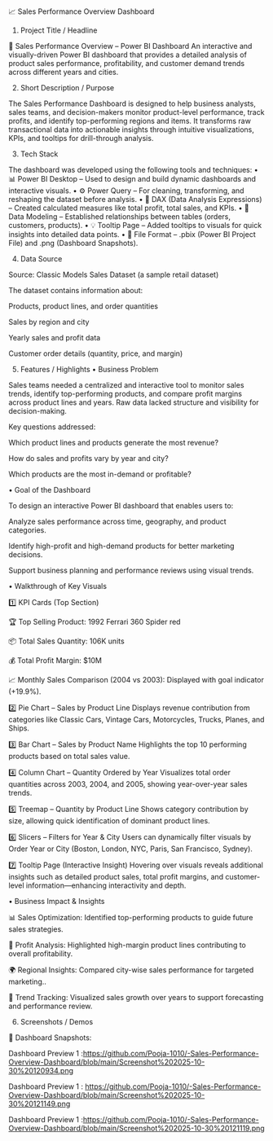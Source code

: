 📈 Sales Performance Overview Dashboard
1. Project Title / Headline

💼 Sales Performance Overview – Power BI Dashboard
An interactive and visually-driven Power BI dashboard that provides a detailed analysis of product sales performance, profitability, and customer demand trends across different years and cities.

2. Short Description / Purpose

The Sales Performance Dashboard is designed to help business analysts, sales teams, and decision-makers monitor product-level performance, track profits, and identify top-performing regions and items. It transforms raw transactional data into actionable insights through intuitive visualizations, KPIs, and tooltips for drill-through analysis.

3. Tech Stack

The dashboard was developed using the following tools and techniques:
• 📊 Power BI Desktop – Used to design and build dynamic dashboards and interactive visuals.
• ⚙️ Power Query – For cleaning, transforming, and reshaping the dataset before analysis.
• 🧮 DAX (Data Analysis Expressions) – Created calculated measures like total profit, total sales, and KPIs.
• 🧠 Data Modeling – Established relationships between tables (orders, customers, products).
• 💡 Tooltip Page – Added tooltips to visuals for quick insights into detailed data points.
• 💾 File Format – .pbix (Power BI Project File) and .png (Dashboard Snapshots).

4. Data Source

Source: Classic Models Sales Dataset (a sample retail dataset)

The dataset contains information about:

Products, product lines, and order quantities

Sales by region and city

Yearly sales and profit data

Customer order details (quantity, price, and margin)

5. Features / Highlights
• Business Problem

Sales teams needed a centralized and interactive tool to monitor sales trends, identify top-performing products, and compare profit margins across product lines and years. Raw data lacked structure and visibility for decision-making.

Key questions addressed:

Which product lines and products generate the most revenue?

How do sales and profits vary by year and city?

Which products are the most in-demand or profitable?

• Goal of the Dashboard

To design an interactive Power BI dashboard that enables users to:

Analyze sales performance across time, geography, and product categories.

Identify high-profit and high-demand products for better marketing decisions.

Support business planning and performance reviews using visual trends.

• Walkthrough of Key Visuals

1️⃣ KPI Cards (Top Section)

🏆 Top Selling Product: 1992 Ferrari 360 Spider red

📦 Total Sales Quantity: 106K units

💰 Total Profit Margin: $10M

📈 Monthly Sales Comparison (2004 vs 2003): Displayed with goal indicator (+19.9%).

2️⃣ Pie Chart – Sales by Product Line
Displays revenue contribution from categories like Classic Cars, Vintage Cars, Motorcycles, Trucks, Planes, and Ships.

3️⃣ Bar Chart – Sales by Product Name
Highlights the top 10 performing products based on total sales value.

4️⃣ Column Chart – Quantity Ordered by Year
Visualizes total order quantities across 2003, 2004, and 2005, showing year-over-year sales trends.

5️⃣ Treemap – Quantity by Product Line
Shows category contribution by size, allowing quick identification of dominant product lines.

6️⃣ Slicers – Filters for Year & City
Users can dynamically filter visuals by Order Year or City (Boston, London, NYC, Paris, San Francisco, Sydney).

7️⃣ Tooltip Page (Interactive Insight)
Hovering over visuals reveals additional insights such as detailed product sales, total profit margins, and customer-level information—enhancing interactivity and depth.

• Business Impact & Insights

📊 Sales Optimization: Identified top-performing products to guide future sales strategies.

💼 Profit Analysis: Highlighted high-margin product lines contributing to overall profitability.

🌍 Regional Insights: Compared city-wise sales performance for targeted marketing..

📅 Trend Tracking: Visualized sales growth over years to support forecasting and performance review.

6. Screenshots / Demos

📸 Dashboard Snapshots:

 Dashboard Preview 1 :https://github.com/Pooja-1010/-Sales-Performance-Overview-Dashboard/blob/main/Screenshot%202025-10-30%20120934.png

 Dashboard Preview 1 : https://github.com/Pooja-1010/-Sales-Performance-Overview-Dashboard/blob/main/Screenshot%202025-10-30%20121149.png
  
 Dashboard Preview 1 :https://github.com/Pooja-1010/-Sales-Performance-Overview-Dashboard/blob/main/Screenshot%202025-10-30%20121119.png
   
 





